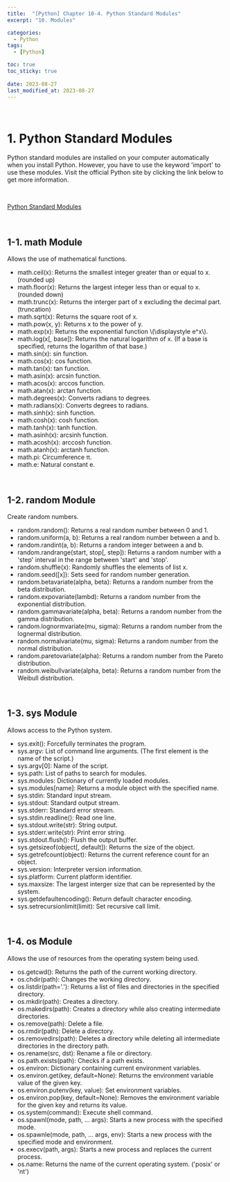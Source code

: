 ```yaml
---
title:  "[Python] Chapter 10-4. Python Standard Modules"
excerpt: "10. Modules"

categories:
  - Python
tags:
  - [Python]

toc: true
toc_sticky: true
 
date: 2023-08-27
last_modified_at: 2023-08-27
---
```


&nbsp;

# 1. Python Standard Modules
Python standard modules are installed on your computer automatically when you install Python. However, you have to use the keyword 'import' to use these modules. Visit the official Python site by clicking the link below to get more information.

&nbsp;

[Python Standard Modules](https://docs.python.org/3/library/index.html)

&nbsp;

## 1-1. math Module
Allows the use of mathematical functions.
- math.ceil(x): Returns the smallest integer greater than or equal to x. (rounded up)
- math.floor(x): Returns the largest integer less than or equal to x. (rounded down)
- math.trunc(x): Returns the interger part of x excluding the decimal part. (truncation)
- math.sqrt(x): Returns the square root of x.
- math.pow(x, y): Returns x to the power of y.
- math.exp(x): Returns the exponential function \\(\displaystyle e^x\\).
- math.log(x[, base]): Returns the natural logarithm of x. (If a base is specified, returns the logarithm of that base.)
- math.sin(x): sin function.
- math.cos(x): cos function.
- math.tan(x): tan function.
- math.asin(x): arcsin function.
- math.acos(x): arccos function.
- math.atan(x): arctan function.
- math.degrees(x): Converts radians to degrees.
- math.radians(x): Converts degrees to radians.
- math.sinh(x): sinh function.
- math.cosh(x): cosh function.
- math.tanh(x): tanh function.
- math.asinh(x): arcsinh function.
- math.acosh(x): arccosh function.
- math.atanh(x): arctanh function.
- math.pi: Circumference π.
- math.e: Natural constant e.

&nbsp;

## 1-2. random Module
Create random numbers.
- random.random(): Returns a real random number between 0 and 1.
- random.uniform(a, b): Returns a real random number between a and b.
- random.randint(a, b): Returns a random integer between a and b.
- random.randrange(start, stop[, step]): Returns a random number with a 'step' interval in the range between 'start' and 'stop'.
- random.shuffle(x): Randomly shuffles the elements of list x.
- random.seed([x]): Sets seed for random number generation.
- random.betavariate(alpha, beta): Returns a random number from the beta distribution.
- random.expovariate(lambd): Returns a random number from the exponential distribution.
- random.gammavariate(alpha, beta): Returns a random number from the gamma distribution.
- random.lognormvariate(mu, sigma): Returns a random number from the lognermal distribution.
- random.normalvariate(mu, sigma): Returns a random number from the normal distribution.
- random.paretovariate(alpha): Returns a random number from the Pareto distribution.
- random.weibullvariate(alpha, beta): Returns a random number from the Weibull distribution.

&nbsp;

## 1-3. sys Module
Allows access to the Python system.
- sys.exit(): Forcefully terminates the program.
- sys.argv: List of command line arguments. (The first element is the name of the script.)
- sys.argv[0]: Name of the script.
- sys.path: List of paths to search for modules.
- sys.modules: Dictionary of currently loaded modules.
- sys.modules[name]: Returns a module object with the specified name.
- sys.stdin: Standard input stream.
- sys.stdout: Standard output stream.
- sys.stderr: Standard error stream.
- sys.stdin.readline(): Read one line.
- sys.stdout.write(str): String output.
- sys.stderr.write(str): Print error string.
- sys.stdout.flush(): Flush the output buffer.
- sys.getsizeof(object[, default]): Returns the size of the object.
- sys.getrefcount(object): Returns the current reference count for an object.
- sys.version: Interpreter version information.
- sys.platform: Current platform identifier.
- sys.maxsize: The largest interger size that can be represented by the system.
- sys.getdefaultencoding(): Return default character encoding.
- sys.setrecursionlimit(limit): Set recursive call limit.

&nbsp;

## 1-4. os Module
Allows the use of resources from the operating system being used.
- os.getcwd(): Returns the path of the current working directory.
- os.chdir(path): Changes the working directory.
- os.listdir(path='.'): Returns a list of files and directories in the specified directory.
- os.mkdir(path): Creates a directory.
- os.makedirs(path): Creates a directory while also creating intermediate directories.
- os.remove(path): Delete a file.
- os.rmdir(path): Delete a directory.
- os.removedirs(path): Deletes a directory while deleting all intermediate directories in the directory path.
- os.rename(src, dst): Rename a file or directory.
- os.path.exists(path): Checks if a path exists.
- os.environ: Dictionary containing current environment variables.
- os.environ.get(key, default=None): Returns the environment variable value of the given key.
- os.environ.putenv(key, value): Set environment variables.
- os.environ.pop(key, default=None): Removes the environment variable for the given key and returns its value.
- os.system(command): Execute shell command.
- os.spawnl(mode, path, ... args): Starts a new process with the specified mode.
- os.spawnle(mode, path, ... args, env): Starts a new process with the specified mode and environment.
- os.execv(path, args): Starts a new process and replaces the current process.
- os.name: Returns the name of the current operating system. ('posix' or 'nt')
